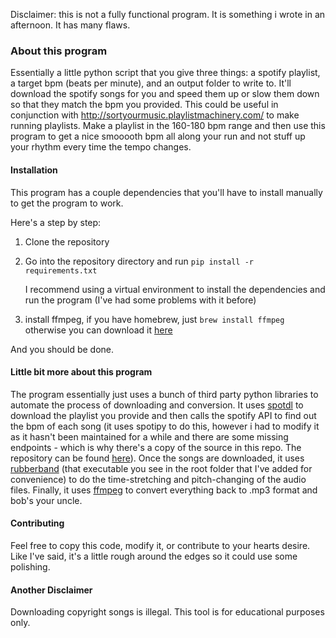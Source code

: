Disclaimer: this is not a fully functional program. It is something i wrote in an afternoon. It has
many flaws.

### About this program

Essentially a little python script that you give three things: a spotify playlist, a target bpm (beats
per minute), and an output folder to write to. It'll download the spotify songs for you and speed them
up or slow them down so that they match the bpm you provided. This could be useful in conjunction with
http://sortyourmusic.playlistmachinery.com/ to make running playlists. Make a playlist in the 160-180
bpm range and then use this program to get a nice smooooth bpm all along your run and not stuff up your
rhythm every time the tempo changes.

#### Installation

This program has a couple dependencies that you'll have to install manually to get the program to work.

Here's a step by step:

1. Clone the repository

2. Go into the repository directory and run `pip install -r requirements.txt`

    I recommend using a virtual environment to install the dependencies and run the program (I've had some problems with it before)

3. install ffmpeg, if you have homebrew, just `brew install ffmpeg` otherwise you can download it [here](https://ffmpeg.org/download.html)

And you should be done.

#### Little bit more about this program

The program essentially just uses a bunch of third party python libraries to automate the process of 
downloading and conversion. It uses [spotdl](https://github.com/ritiek/spotify-downloader) to download the 
playlist you provide and then calls the spotify API to find out the bpm of each song (it uses spotipy
to do this, however i had to modify it as it hasn't been maintained for a while and there are some
missing endpoints - which is why there's a copy of the source in this repo. The repository can be found [here](https://github.com/plamere/spotipy)). Once the songs
are downloaded, it uses [rubberband](https://breakfastquay.com/rubberband/) (that executable you see in
the root folder that I've added for convenience) to do the time-stretching and pitch-changing of the 
audio files. Finally, it uses [ffmpeg](https://ffmpeg.org/) to convert everything back to .mp3 format
and bob's your uncle.

#### Contributing

Feel free to copy this code, modify it, or contribute to your hearts desire. Like I've said, it's a little
rough around the edges so it could use some polishing.

#### Another Disclaimer
Downloading copyright songs is illegal. This tool is for educational purposes only.
